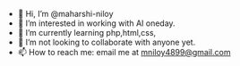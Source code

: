 - 👋 Hi, I’m @maharshi-niloy
- 👀 I’m interested in working with AI oneday.
- 🌱 I’m currently learning php,html,css,
- 💞️ I’m not looking to collaborate with anyone yet.
- 📫 How to reach me: email me at mniloy4899@gmail.com

<!---
maharshi-niloy/maharshi-niloy is a ✨ special ✨ repository because its `README.md` (this file) appears on your GitHub profile.
You can click the Preview link to take a look at your changes.
--->
